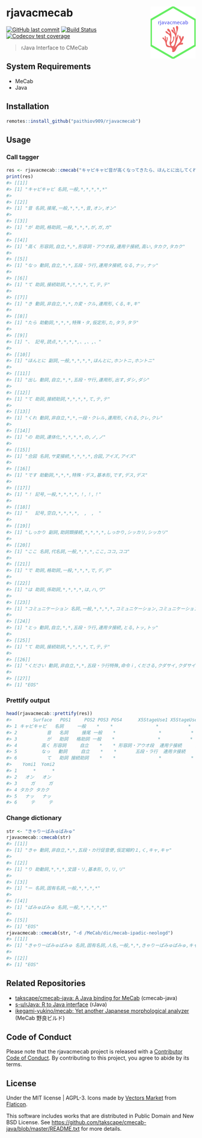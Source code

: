 
<!-- README.md is generated from README.Rmd. Please edit that file -->

# rjavacmecab <a href='https://paithiov909.github.io/rjavacmecab'><img src='man/figures/logo.png' align="right" height="139" /></a>

<!-- badges: start -->

[![GitHub last
commit](https://img.shields.io/github/last-commit/paithiov909/rjavacmecab)](#)
[![Build
Status](https://travis-ci.com/paithiov909/rjavacmecab.svg?branch=master)](https://travis-ci.com/paithiov909/rjavacmecab)
[![Codecov test
coverage](https://codecov.io/gh/paithiov909/rjavacmecab/branch/master/graph/badge.svg)](https://codecov.io/gh/paithiov909/rjavacmecab?branch=master)
<!-- badges: end -->

> rJava Interface to CMeCab

## System Requirements

  - MeCab
  - Java

## Installation

``` r
remotes::install_github("paithiov909/rjavacmecab")
```

## Usage

### Call tagger

``` r
res <- rjavacmecab::cmecab("キャピキャピ音が高くなってきたら、ほんとに出してくれの合図です！　しっかりここではコミュニケーションとってください")
print(res)
#> [[1]]
#> [1] "キャピキャピ 名詞,一般,*,*,*,*,*"
#> 
#> [[2]]
#> [1] "音 名詞,接尾,一般,*,*,*,音,オン,オン"
#> 
#> [[3]]
#> [1] "が 助詞,格助詞,一般,*,*,*,が,ガ,ガ"
#> 
#> [[4]]
#> [1] "高く 形容詞,自立,*,*,形容詞・アウオ段,連用テ接続,高い,タカク,タカク"
#> 
#> [[5]]
#> [1] "なっ 動詞,自立,*,*,五段・ラ行,連用タ接続,なる,ナッ,ナッ"
#> 
#> [[6]]
#> [1] "て 助詞,接続助詞,*,*,*,*,て,テ,テ"
#> 
#> [[7]]
#> [1] "き 動詞,非自立,*,*,カ変・クル,連用形,くる,キ,キ"
#> 
#> [[8]]
#> [1] "たら 助動詞,*,*,*,特殊・タ,仮定形,た,タラ,タラ"
#> 
#> [[9]]
#> [1] "、 記号,読点,*,*,*,*,、,、,、"
#> 
#> [[10]]
#> [1] "ほんとに 副詞,一般,*,*,*,*,ほんとに,ホントニ,ホントニ"
#> 
#> [[11]]
#> [1] "出し 動詞,自立,*,*,五段・サ行,連用形,出す,ダシ,ダシ"
#> 
#> [[12]]
#> [1] "て 助詞,接続助詞,*,*,*,*,て,テ,テ"
#> 
#> [[13]]
#> [1] "くれ 動詞,非自立,*,*,一段・クレル,連用形,くれる,クレ,クレ"
#> 
#> [[14]]
#> [1] "の 助詞,連体化,*,*,*,*,の,ノ,ノ"
#> 
#> [[15]]
#> [1] "合図 名詞,サ変接続,*,*,*,*,合図,アイズ,アイズ"
#> 
#> [[16]]
#> [1] "です 助動詞,*,*,*,特殊・デス,基本形,です,デス,デス"
#> 
#> [[17]]
#> [1] "！ 記号,一般,*,*,*,*,！,！,！"
#> 
#> [[18]]
#> [1] "　 記号,空白,*,*,*,*,　,　,　"
#> 
#> [[19]]
#> [1] "しっかり 副詞,助詞類接続,*,*,*,*,しっかり,シッカリ,シッカリ"
#> 
#> [[20]]
#> [1] "ここ 名詞,代名詞,一般,*,*,*,ここ,ココ,ココ"
#> 
#> [[21]]
#> [1] "で 助詞,格助詞,一般,*,*,*,で,デ,デ"
#> 
#> [[22]]
#> [1] "は 助詞,係助詞,*,*,*,*,は,ハ,ワ"
#> 
#> [[23]]
#> [1] "コミュニケーション 名詞,一般,*,*,*,*,コミュニケーション,コミュニケーション,コミュニケーション"
#> 
#> [[24]]
#> [1] "とっ 動詞,自立,*,*,五段・ラ行,連用タ接続,とる,トッ,トッ"
#> 
#> [[25]]
#> [1] "て 助詞,接続助詞,*,*,*,*,て,テ,テ"
#> 
#> [[26]]
#> [1] "ください 動詞,非自立,*,*,五段・ラ行特殊,命令ｉ,くださる,クダサイ,クダサイ"
#> 
#> [[27]]
#> [1] "EOS"
```

### Prettify output

``` r
head(rjavacmecab::prettify(res))
#>        Surface   POS1     POS2 POS3 POS4      X5StageUse1 X5StageUse2 Original
#> 1 キャピキャピ   名詞     一般    *    *                *           *        *
#> 2           音   名詞     接尾 一般    *                *           *       音
#> 3           が   助詞   格助詞 一般    *                *           *       が
#> 4         高く 形容詞     自立    *    * 形容詞・アウオ段  連用テ接続     高い
#> 5         なっ   動詞     自立    *    *       五段・ラ行  連用タ接続     なる
#> 6           て   助詞 接続助詞    *    *                *           *       て
#>    Yomi1  Yomi2
#> 1      *      *
#> 2   オン   オン
#> 3     ガ     ガ
#> 4 タカク タカク
#> 5   ナッ   ナッ
#> 6     テ     テ
```

### Change dictionary

``` r
str <- "きゃりーぱみゅぱみゅ"
rjavacmecab::cmecab(str)
#> [[1]]
#> [1] "きゃ 動詞,非自立,*,*,五段・カ行促音便,仮定縮約１,く,キャ,キャ"
#> 
#> [[2]]
#> [1] "り 助動詞,*,*,*,文語・リ,基本形,り,リ,リ"
#> 
#> [[3]]
#> [1] "ー 名詞,固有名詞,一般,*,*,*,*"
#> 
#> [[4]]
#> [1] "ぱみゅぱみゅ 名詞,一般,*,*,*,*,*"
#> 
#> [[5]]
#> [1] "EOS"
rjavacmecab::cmecab(str, "-d /MeCab/dic/mecab-ipadic-neologd")
#> [[1]]
#> [1] "きゃりーぱみゅぱみゅ 名詞,固有名詞,人名,一般,*,*,きゃりーぱみゅぱみゅ,キャリーパミュパミュ,キャリーパミュパミュ"
#> 
#> [[2]]
#> [1] "EOS"
```

## Related Repositories

  - [takscape/cmecab-java: A Java binding for
    MeCab](https://github.com/takscape/cmecab-java) (cmecab-java)
  - [s-u/rJava: R to Java interface](https://github.com/s-u/rJava)
    (rJava)
  - [ikegami-yukino/mecab: Yet another Japanese morphological
    analyzer](https://github.com/ikegami-yukino/mecab) (MeCab 野良ビルド)

## Code of Conduct

Please note that the rjavacmecab project is released with a [Contributor
Code of
Conduct](https://paithiov909.github.io/rjavacmecab/CODE_OF_CONDUCT.html).
By contributing to this project, you agree to abide by its terms.

## License

Under the MIT license | AGPL-3. Icons made by [Vectors
Market](https://www.flaticon.com/authors/vectors-market) from
[Flaticon](https://www.flaticon.com/).

This software includes works that are distributed in Public Domain and
New BSD License. See
<https://github.com/takscape/cmecab-java/blob/master/README.txt> for
more details.
